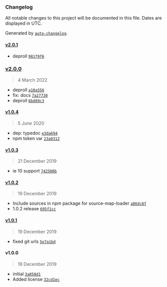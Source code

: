 ### Changelog

All notable changes to this project will be documented in this file. Dates are displayed in UTC.

Generated by [`auto-changelog`](https://github.com/CookPete/auto-changelog).

#### [v2.0.1](https://github.com/totalpave/currency/compare/v2.0.0...v2.0.1)

- deproll [`981f9f6`](https://github.com/totalpave/currency/commit/981f9f66c0d300d690694675195eab4662696360)

### [v2.0.0](https://github.com/totalpave/currency/compare/v1.0.4...v2.0.0)

> 4 March 2022

- deproll [`a10a556`](https://github.com/totalpave/currency/commit/a10a556538d50bb9bb1e691b79e94d89838234ff)
- fix: docs [`7a27730`](https://github.com/totalpave/currency/commit/7a277304547a13666d38c816b36b46c38704fb51)
- deproll [`6bd89c3`](https://github.com/totalpave/currency/commit/6bd89c37a1c39a344e94a8cde9966b250b17e0c9)

#### [v1.0.4](https://github.com/totalpave/currency/compare/v1.0.3...v1.0.4)

> 5 June 2020

- dep: typedoc [`e3da694`](https://github.com/totalpave/currency/commit/e3da694535ea66dd3ebc7afa40393c46bc0641ac)
- npm token var [`23a0312`](https://github.com/totalpave/currency/commit/23a03121fba8d5d582d4d511e92663299cbcc7f4)

#### [v1.0.3](https://github.com/totalpave/currency/compare/v1.0.2...v1.0.3)

> 21 December 2019

- ie 10 support [`742500b`](https://github.com/totalpave/currency/commit/742500b43de2577c5581b168eea6e6cdb6a19a34)

#### [v1.0.2](https://github.com/totalpave/currency/compare/v1.0.1...v1.0.2)

> 19 December 2019

- Include sources in npm package for source-map-loader [`a86dc6f`](https://github.com/totalpave/currency/commit/a86dc6f9820b7d989f5571787c3256b5b3b8f2f5)
- 1.0.2 release [`695f1cc`](https://github.com/totalpave/currency/commit/695f1cc9bdb3a716b1943d8c592e6fd3a70801ff)

#### [v1.0.1](https://github.com/totalpave/currency/compare/v1.0.0...v1.0.1)

> 19 December 2019

- fixed git urls [`5e7a1bd`](https://github.com/totalpave/currency/commit/5e7a1bd1c550107eb4cc1a75a9f094737fabe47c)

#### v1.0.0

> 18 December 2019

- initial [`3a858d1`](https://github.com/totalpave/currency/commit/3a858d124f2571872574129810e68e08a3c45849)
- Added license [`32cd1ec`](https://github.com/totalpave/currency/commit/32cd1ece875f3811060032aa9133db009399f4ab)
